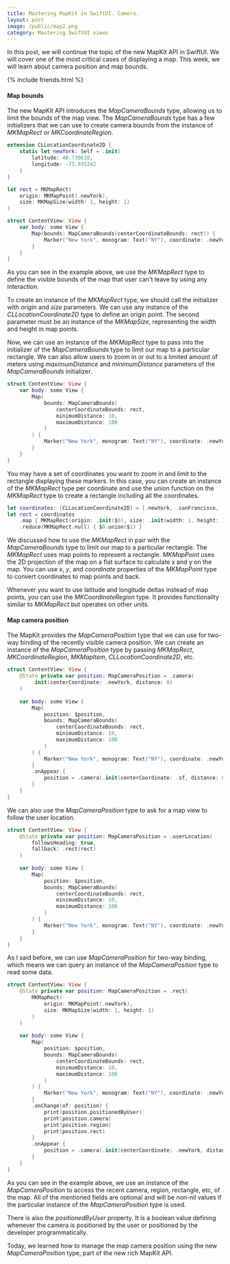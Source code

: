 ```yaml
---
title: Mastering MapKit in SwiftUI. Camera.
layout: post
image: /public/map2.png
category: Mastering SwiftUI views
---
```


In this post, we will continue the topic of the new MapKit API in SwiftUI. We will cover one of the most critical cases of displaying a map. This week, we will learn about camera position and map bounds.

{% include friends.html %}

#### Map bounds
The new MapKit API introduces the *MapCameraBounds* type, allowing us to limit the bounds of the map view. The *MapCameraBounds* type has a few initializers that we can use to create camera bounds from the instance of *MKMapRect* or *MKCoordinateRegion*.

```swift
extension CLLocationCoordinate2D {
    static let newYork: Self = .init(
        latitude: 40.730610,
        longitude: -73.935242
    )
}

let rect = MKMapRect(
    origin: MKMapPoint(.newYork),
    size: MKMapSize(width: 1, height: 1)
)

struct ContentView: View {
    var body: some View {
        Map(bounds: MapCameraBounds(centerCoordinateBounds: rect)) {
            Marker("New York", monogram: Text("NY"), coordinate: .newYork)
        }
    }
}
```

As you can see in the example above, we use the *MKMapRect* type to define the visible bounds of the map that user can't leave by using any interaction.

 To create an instance of the *MKMapRect* type, we should call the initializer with *origin* and *size* parameters. We can use any instance of the *CLLocationCoordinate2D* type to define an origin point. The second parameter must be an instance of the *MKMapSize*, representing the width and height in map points.

Now, we can use an instance of the *MKMapRect* type to pass into the initializer of the *MapCameraBounds* type to limit our map to a particular rectangle. We can also allow users to zoom in or out to a limited amount of meters using *maximumDistance* and *minimumDistance* parameters of the *MapCameraBounds* initializer.

```swift
struct ContentView: View {
    var body: some View {
        Map(
            bounds: MapCameraBounds(
                centerCoordinateBounds: rect,
                minimumDistance: 10,
                maximumDistance: 100
            )
        ) {
            Marker("New York", monogram: Text("NY"), coordinate: .newYork)
        }
    }
}
```

You may have a set of coordinates you want to zoom in and limit to the rectangle displaying these markers. In this case, you can create an instance of the *MKMapRect* type per coordinate and use the *union* function on the *MKMapRect* type to create a rectangle including all the coordinates.

```swift
let coordinates: [CLLocationCoordinate2D] = [.newYork, .sanFrancisco, .seattle]
let rect = coordinates
    .map { MKMapRect(origin: .init($0), size: .init(width: 1, height: 1)) }
    .reduce(MKMapRect.null) { $0.union($1) }
```

We discussed how to use the *MKMapRect* in pair with the *MapCameraBounds* type to limit our map to a particular rectangle. The *MKMapRect* uses map points to represent a rectangle. *MKMapPoint* uses the 2D projection of the map on a flat surface to calculate x and y on the map. You can use *x*, *y*, and *coordinate* properties of the *MKMapPoint* type to convert coordinates to map points and back.

Whenever you want to use latitude and longitude deltas instead of map points, you can use the *MKCoordinateRegion* type. It provides functionality similar to *MKMapRect* but operates on other units.

#### Map camera position
The MapKit provides the *MapCameraPosition* type that we can use for two-way binding of the recently visible camera position. We can create an instance of the *MapCameraPosition* type by passing *MKMapRect*, *MKCoordinateRegion*, *MKMapItem*, *CLLocationCoordinate2D*, etc.

```swift
struct ContentView: View {
    @State private var position: MapCameraPosition = .camera(
        .init(centerCoordinate: .newYork, distance: 0)
    )
    
    var body: some View {
        Map(
            position: $position,
            bounds: MapCameraBounds(
                centerCoordinateBounds: rect,
                minimumDistance: 10,
                maximumDistance: 100
            )
        ) {
            Marker("New York", monogram: Text("NY"), coordinate: .newYork)
        }
        .onAppear {
            position = .camera(.init(centerCoordinate: .sf, distance: 0))
        }
    }
}
```

We can also use the *MapCameraPosition* type to ask for a map view to follow the user location.

```swift
struct ContentView: View {
    @State private var position: MapCameraPosition = .userLocation(
        followsHeading: true,
        fallback: .rect(rect)
    )
    
    var body: some View {
        Map(
            position: $position,
            bounds: MapCameraBounds(
                centerCoordinateBounds: rect,
                minimumDistance: 10,
                maximumDistance: 100
            )
        ) {
            Marker("New York", monogram: Text("NY"), coordinate: .newYork)
        }
    }
}
```

As I said before, we can use *MapCameraPosition* for two-way binding, which means we can query an instance of the *MapCameraPosition* type to read some data.

```swift
struct ContentView: View {
    @State private var position: MapCameraPosition = .rect(
        MKMapRect(
            origin: MKMapPoint(.newYork),
            size: MKMapSize(width: 1, height: 1)
        )
    )
    
    var body: some View {
        Map(
            position: $position,
            bounds: MapCameraBounds(
                centerCoordinateBounds: rect,
                minimumDistance: 10,
                maximumDistance: 100
            )
        ) {
            Marker("New York", monogram: Text("NY"), coordinate: .newYork)
        }
        .onChange(of: position) {
            print(position.positionedByUser)
            print(position.camera)
            print(position.region)
            print(position.rect)
        }
        .onAppear {
            position = .camera(.init(centerCoordinate: .newYork, distance: 0))
        }
    }
}
```

As you can see in the example above, we use an instance of the *MapCameraPosition* to access the recent camera, region, rectangle, etc, of the map. All of the mentioned fields are optional and will be non-nil values if the particular instance of the *MapCameraPosition* type is used.

There is also the *positionedByUser* property. It is a boolean value defining whenever the camera is positioned by the user or positioned by the developer programmatically.

Today, we learned how to manage the map camera position using the new *MapCameraPosition* type, part of the new rich MapKit API.
